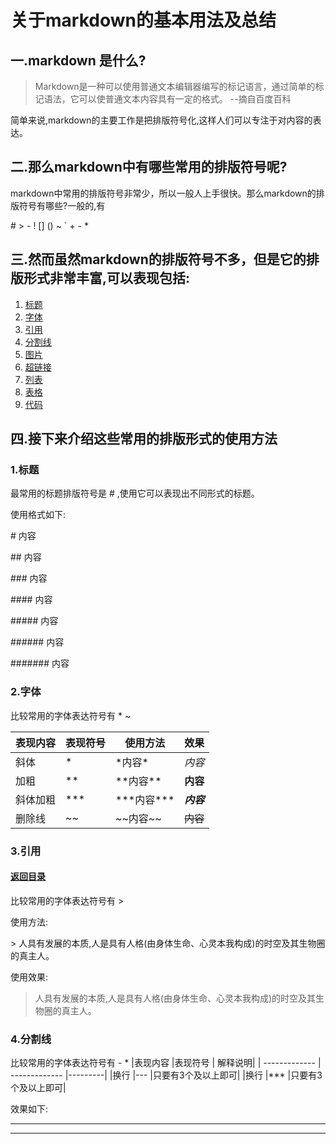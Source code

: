 # 关于markdown的基本用法及总结
## 一.markdown 是什么?
> Markdown是一种可以使用普通文本编辑器编写的标记语言，通过简单的标记语法，它可以使普通文本内容具有一定的格式。 --摘自百度百科

简单来说,markdown的主要工作是把排版符号化,这样人们可以专注于对内容的表达。

## 二.那么markdown中有哪些常用的排版符号呢?
markdown中常用的排版符号非常少，所以一般人上手很快。那么markdown的排版符号有哪些?一般的,有

\# > - ! [] \(\) ~ \` + - *

## <span id='index'>三.然而虽然markdown的排版符号不多，但是它的排版形式非常丰富,可以表现包括:</span>
1. [标题](#title)
2. [字体](#font)
3. [引用](#quot)
4. [分割线](#split)
5. [图片](#img)
6. [超链接](#link)
7. [列表](#list)
8. [表格](#table)
9. [代码](#code)

## 四.接下来介绍这些常用的排版形式的使用方法

###  <span id = "title">1.标题</span>
最常用的标题排版符号是  \# ,使用它可以表现出不同形式的标题。

使用格式如下:

\# 内容

\#\# 内容

\#\#\# 内容

\#\#\#\# 内容

\#\#\#\#\# 内容

\#\#\#\#\#\# 内容

\#\#\#\#\#\#\# 内容



### <span id = "font">2.字体</span>
比较常用的字体表达符号有 \* ~

|表现内容        |表现符号        |使用方法         |效果|
| ------------- | ------------- |-----------------|--------------|
|斜体           |\*              |\*内容\*        |*内容* |
|加粗           |\*\*           |\*\*内容\*\*     |**内容**|
|斜体加粗       |\*\*\*          |\*\*\*内容\*\*\*|***内容*** |
|删除线         |\~\~            |\~\~内容\~\~    |~~内容~~ |


### <span id = "quot">3.引用</span> 
#### [返回目录](#index)
比较常用的字体表达符号有 \>

使用方法:

\> 人具有发展的本质,人是具有人格(由身体生命、心灵本我构成)的时空及其生物圈的真主人。

使用效果:
> 人具有发展的本质,人是具有人格(由身体生命、心灵本我构成)的时空及其生物圈的真主人。


### <span id = "split">4.分割线</span>
比较常用的字体表达符号有 \- \*
|表现内容        |表现符号        | 解释说明|
| ------------- | ------------- |---------|
|换行           |\-\-\-          |只要有3个及以上即可|
|换行           |\*\*\*          |只要有3个及以上即可|

效果如下:

------

*****